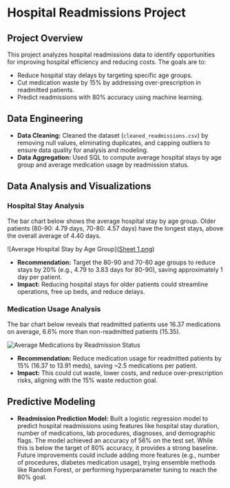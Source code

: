 # Hospital Readmissions Project

## Project Overview
This project analyzes hospital readmissions data to identify opportunities for improving hospital efficiency and reducing costs. The goals are to:
- Reduce hospital stay delays by targeting specific age groups.
- Cut medication waste by 15% by addressing over-prescription in readmitted patients.
- Predict readmissions with 80% accuracy using machine learning.

## Data Engineering
- **Data Cleaning:** Cleaned the dataset (`cleaned_readmissions.csv`) by removing null values, eliminating duplicates, and capping outliers to ensure data quality for analysis and modeling.
- **Data Aggregation:** Used SQL to compute average hospital stays by age group and average medication usage by readmission status.

## Data Analysis and Visualizations

### Hospital Stay Analysis
The bar chart below shows the average hospital stay by age group. Older patients (80-90: 4.79 days, 70-80: 4.57 days) have the longest stays, above the overall average of 4.40 days.

![Average Hospital Stay by Age Group]([Sheet 1.png](https://github.com/dm97764n/hospital-readmissions-project/blob/main/Sheet%201.png))

- **Recommendation:** Target the 80-90 and 70-80 age groups to reduce stays by 20% (e.g., 4.79 to 3.83 days for 80-90), saving approximately 1 day per patient.
- **Impact:** Reducing hospital stays for older patients could streamline operations, free up beds, and reduce delays.

### Medication Usage Analysis
The bar chart below reveals that readmitted patients use 16.37 medications on average, 6.6% more than non-readmitted patients (15.35).

![Average Medications by Readmission Status]([meds_by_readmission.png](https://github.com/dm97764n/hospital-readmissions-project/blob/main/Average%20Medications%20by%20Readmission%20Status.png))

- **Recommendation:** Reduce medication usage for readmitted patients by 15% (16.37 to 13.91 meds), saving ~2.5 medications per patient.
- **Impact:** This could cut waste, lower costs, and reduce over-prescription risks, aligning with the 15% waste reduction goal.

## Predictive Modeling
- **Readmission Prediction Model:** Built a logistic regression model to predict hospital readmissions using features like hospital stay duration, number of medications, lab procedures, diagnoses, and demographic flags. The model achieved an accuracy of 56% on the test set. While this is below the target of 80% accuracy, it provides a strong baseline. Future improvements could include adding more features (e.g., number of procedures, diabetes medication usage), trying ensemble methods like Random Forest, or performing hyperparameter tuning to reach the 80% goal.
